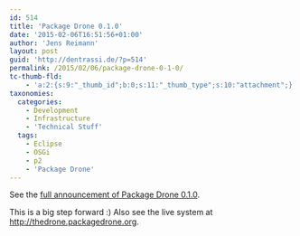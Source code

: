 ```yaml
---
id: 514
title: 'Package Drone 0.1.0'
date: '2015-02-06T16:51:56+01:00'
author: 'Jens Reimann'
layout: post
guid: 'http://dentrassi.de/?p=514'
permalink: /2015/02/06/package-drone-0-1-0/
tc-thumb-fld:
    - 'a:2:{s:9:"_thumb_id";b:0;s:11:"_thumb_type";s:10:"attachment";}'
taxonomies:
  categories:
    - Development
    - Infrastructure
    - 'Technical Stuff'
  tags:
    - Eclipse
    - OSGi
    - p2
    - 'Package Drone'
---
```


See the [full announcement of Package Drone 0.1.0](http://packagedrone.org/2015/02/06/package-drone-0-1-0/).

<!-- more -->

This is a big step forward :) Also see the live system at <http://thedrone.packagedrone.org>.


